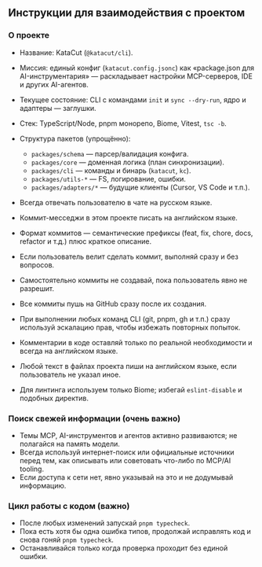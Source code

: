 
## Инструкции для взаимодействия с проектом

### О проекте
- Название: KataCut (`@katacut/cli`).
- Миссия: единый конфиг (`katacut.config.jsonc`) как «package.json для AI-инструментария» — раскладывает настройки MCP-серверов, IDE и других AI-агентов.
- Текущее состояние: CLI с командами `init` и `sync --dry-run`, ядро и адаптеры — заглушки.
- Стек: TypeScript/Node, pnpm монорепо, Biome, Vitest, `tsc -b`.
- Структура пакетов (упрощённо):
  - `packages/schema` — парсер/валидация конфига.
  - `packages/core` — доменная логика (план синхронизации).
  - `packages/cli` — команды и бинарь (`katacut`, `kc`).
  - `packages/utils-*` — FS, логирование, ошибки.
  - `packages/adapters/*` — будущие клиенты (Cursor, VS Code и т.п.).

- Всегда отвечать пользователю в чате на русском языке.
- Коммит-месседжи в этом проекте писать на английском языке.
- Формат коммитов — семантические префиксы (feat, fix, chore, docs, refactor и т.д.) плюс краткое описание.
- Если пользователь велит сделать коммит, выполняй сразу и без вопросов.
- Самостоятельно коммиты не создавай, пока пользователь явно не разрешит.
- Все коммиты пушь на GitHub сразу после их создания.
- При выполнении любых команд CLI (git, pnpm, gh и т.п.) сразу используй эскалацию прав, чтобы избежать повторных попыток.
- Комментарии в коде оставляй только по реальной необходимости и всегда на английском языке.
- Любой текст в файлах проекта пиши на английском языке, если пользователь не указал иное.
- Для линтинга используем только Biome; избегай `eslint-disable` и подобных директив.

### Поиск свежей информации (очень важно)
- Темы MCP, AI-инструментов и агентов активно развиваются; не полагайся на память модели.
- Всегда используй интернет-поиск или официальные источники перед тем, как описывать или советовать что-либо по MCP/AI tooling.
- Если доступа к сети нет, явно указывай на это и не додумывай информацию.

### Цикл работы с кодом (важно)
- После любых изменений запускай `pnpm typecheck`.
- Пока есть хотя бы одна ошибка типов, продолжай исправлять код и снова гоняй `pnpm typecheck`.
- Останавливайся только когда проверка проходит без единой ошибки.
